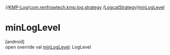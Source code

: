 //[KMP-Log](../../../index.md)/[com.renfrowtech.kmp.log.strategy](../index.md)
/[LogcatStrategy](index.md)/[minLogLevel](min-log-level.md)

# minLogLevel

[android]\
open override val [minLogLevel](min-log-level.md): LogLevel
